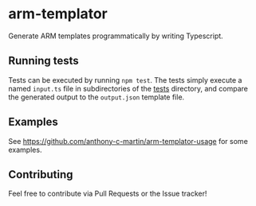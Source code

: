 # arm-templator
Generate ARM templates programmatically by writing Typescript.

## Running tests
Tests can be executed by running `npm test`. The tests simply execute a named `input.ts` file in subdirectories of the [tests](./tests/) directory, and compare the generated output to the `output.json` template file.

## Examples
See https://github.com/anthony-c-martin/arm-templator-usage for some examples.

## Contributing
Feel free to contribute via Pull Requests or the Issue tracker!
